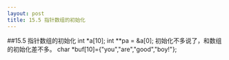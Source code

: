 ```yaml
---
layout: post
title: 15.5 指针数组的初始化 
---
```

##15.5 指针数组的初始化
	int *a[10];
	int **pa = &a[0];
初始化不多说了，和数组的初始化差不多。
	char *buf[10]={"you","are","good","boy!"};
